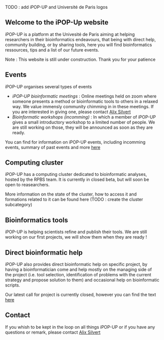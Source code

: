 TODO : add iPOP-UP and Université de Paris logos

## Welcome to the iPOP-Up website
iPOP-UP is a platform at the Univesité de Paris aiming at helping researchers in their bioinformatics endeavours, that being with direct help, community building, or by sharing tools, here you will find bioinformatics ressources, tips and a list of our future events.

Note : This website is still under construction. Thank you for your patience

## Events
iPOP-UP organises several types of events
- *iPOP-UP bioinformatic meetings* : Online meetings held on zoom where someone presents a method or bioinformatic tools to others in a relaxed way. We value immensly community chimming in in these meetings. If you are interested in giving one, please contact [Alix Silvert](mailto:alix.silvert@u-paris.fr)
- *Bioinformatic workshops (incomming)* : In which a member of iPOP-UP gives a small introductory workshop to a limited number of people. We are still working on those, they will be announced as soon as they are ready.

You can find for information on iPOP-UP events, including incomming events, summary of past events and more [here](./Pages/events.md)

## Computing cluster
iPOP-UP has a computing cluster dedicated to bioinformatic analyses, hosted by the RPBS team. It is currently in closed beta, but will soon be open to reasearchers.

More information on the state of the cluster, how to access it and formations related to it can be found here (TODO : create the cluster subcategory)

## Bioinformatics tools
iPOP-UP is helping scientists refine and publish their tools. We are still working on our first projects, we will show them when they are ready !

## Direct bioinformatic help
iPOP-UP also provides direct bioinformatic help on specific project, by having a bioinformatician come and help mostly on the managing side of the project (i.e. tool selection, identification of problems with the current strategy and propose solution to them) and occasional help on bioinformatic scripts.

Our latest call for project is currently closed, however you can find the text [here](./Media/call_for_projects_2021.pdf)

## Contact
If you whish to be kept in the loop on all things iPOP-UP or if you have any questions or remark, please contact [Alix Silvert](mailto:alix.silvert@u-paris.fr)
